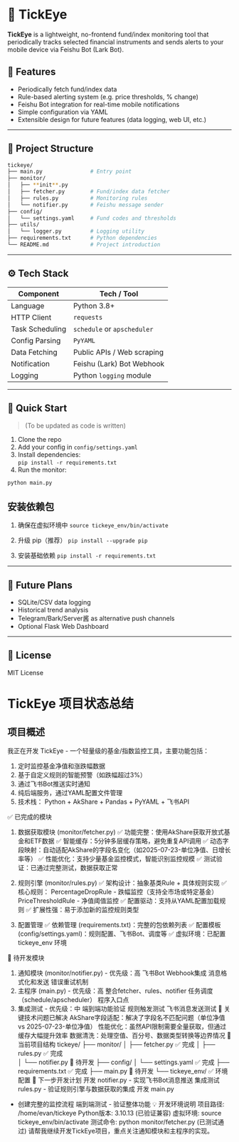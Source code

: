 # 🦉 TickEye

**TickEye** is a lightweight, no-frontend fund/index monitoring tool that periodically tracks selected financial instruments and sends alerts to your mobile device via Feishu Bot (Lark Bot).

## 📌 Features

- Periodically fetch fund/index data
- Rule-based alerting system (e.g. price thresholds, % change)
- Feishu Bot integration for real-time mobile notifications
- Simple configuration via YAML
- Extensible design for future features (data logging, web UI, etc.)

---

## 🧱 Project Structure

```sh
tickeye/
├── main.py               # Entry point
├── monitor/
│   ├── **init**.py
│   ├── fetcher.py        # Fund/index data fetcher
│   ├── rules.py          # Monitoring rules
│   └── notifier.py       # Feishu message sender
├── config/
│   └── settings.yaml     # Fund codes and thresholds
├── utils/
│   └── logger.py         # Logging utility
├── requirements.txt      # Python dependencies
└── README.md             # Project introduction
````

---

## ⚙️ Tech Stack

| Component         | Tech / Tool                  |
|------------------|------------------------------|
| Language          | Python 3.8+                  |
| HTTP Client       | `requests`                   |
| Task Scheduling   | `schedule` or `apscheduler`  |
| Config Parsing    | `PyYAML`                     |
| Data Fetching     | Public APIs / Web scraping   |
| Notification      | Feishu (Lark) Bot Webhook    |
| Logging           | Python `logging` module      |

---

## 🚀 Quick Start

> (To be updated as code is written)

1. Clone the repo
2. Add your config in `config/settings.yaml`
3. Install dependencies:  
   `pip install -r requirements.txt`
4. Run the monitor:

```sh
python main.py
```

## 安装依赖包

1. 确保在虚拟环境中
`source tickeye_env/bin/activate`

2. 升级 pip（推荐）
`pip install --upgrade pip`

3. 安装基础依赖
`pip install -r requirements.txt`



---

## 📌 Future Plans

* SQLite/CSV data logging
* Historical trend analysis
* Telegram/Bark/Server酱 as alternative push channels
* Optional Flask Web Dashboard

---

## 📄 License

MIT License

# TickEye 项目状态总结

## 项目概述

我正在开发 TickEye - 一个轻量级的基金/指数监控工具，主要功能包括：

1. 定时监控基金净值和涨跌幅数据
2. 基于自定义规则的智能预警（如跌幅超过3%）
3. 通过飞书Bot推送实时通知
4. 纯后端服务，通过YAML配置文件管理
5. 技术栈： Python + AkShare + Pandas + PyYAML + 飞书API

✅ 已完成的模块
1. 数据获取模块 (monitor/fetcher.py)
✅ 功能完整：使用AkShare获取开放式基金和ETF数据
✅ 智能缓存：5分钟多层缓存策略，避免重复API调用
✅ 动态字段映射：自动适配AkShare的字段名变化（如2025-07-23-单位净值、日增长率等）
✅ 性能优化：支持少量基金监控模式，智能识别监控规模
✅ 测试验证：已通过完整测试，数据获取正常

2. 规则引擎 (monitor/rules.py)
✅ 架构设计：抽象基类Rule + 具体规则实现
✅ 核心规则：
PercentageDropRule - 跌幅监控（支持全市场或特定基金）
PriceThresholdRule - 净值阈值监控
✅ 配置驱动：支持从YAML配置加载规则
✅ 扩展性强：易于添加新的监控规则类型

3. 配置管理
✅ 依赖管理 (requirements.txt)：完整的包依赖列表
✅ 配置模板 (config/settings.yaml)：规则配置、飞书Bot、调度等
✅ 虚拟环境：已配置 tickeye_env 环境

🚧 待开发模块
1. 通知模块 (monitor/notifier.py) - 优先级：高
飞书Bot Webhook集成
消息格式化和发送
错误重试机制
2. 主程序 (main.py) - 优先级：高
整合fetcher、rules、notifier
任务调度（schedule/apscheduler）
程序入口点
3. 集成测试 - 优先级：中
端到端功能验证
规则触发测试
飞书消息发送测试
🔧 关键技术问题已解决
AkShare字段适配：解决了字段名不匹配问题（单位净值 vs 2025-07-23-单位净值）
性能优化：虽然API限制需要全量获取，但通过缓存大幅提升效率
数据清洗：处理空值、百分号、数据类型转换等边界情况
📁 当前项目结构
tickeye/
├── monitor/
│   ├── fetcher.py      ✅ 完成
│   ├── rules.py        ✅ 完成  
│   └── notifier.py     🚧 待开发
├── config/
│   └── settings.yaml   ✅ 完成
├── requirements.txt    ✅ 完成
├── main.py            🚧 待开发
└── tickeye_env/       ✅ 环境配置
🎯 下一步开发计划
开发 notifier.py - 实现飞书Bot消息推送
集成测试 rules.py - 验证规则引擎与数据获取的集成
开发 
main.py
 - 创建完整的监控流程
端到端测试 - 验证整体功能
💡 开发环境说明
项目路径: /home/evan/tickeye
Python版本: 3.10.13 (已验证兼容)
虚拟环境: source tickeye_env/bin/activate
测试命令: python monitor/fetcher.py (已测试通过)
请帮我继续开发TickEye项目，重点关注通知模块和主程序的实现。